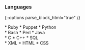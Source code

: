 ### Languages

{::options parse_block_html="true" /}

<div class="col1of4">
  * Ruby
  * Puppet
  * Python
</div>

<div class="col2of4">
  * Bash
  * Perl
  * Java
</div>

<div class="col3of4">
  * C
  * C++
  * SQL
</div>

<div class="col4of4">
  * XML
  * HTML
  * CSS
</div>
